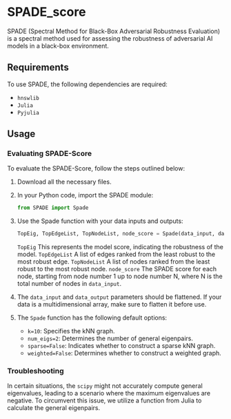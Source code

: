# SPADE_score

SPADE (Spectral Method for Black-Box Adversarial Robustness Evaluation) is a spectral method used for assessing the robustness of adversarial AI models in a black-box environment.

## Requirements
To use SPADE, the following dependencies are required:
- `hnswlib`
- `Julia`
- `Pyjulia`

## Usage
### Evaluating SPADE-Score

To evaluate the SPADE-Score, follow the steps outlined below:

1. Download all the necessary files.

2. In your Python code, import the SPADE module:

    ```python
    from SPADE import Spade
    ```

3. Use the Spade function with your data inputs and outputs:

    ```python
    TopEig, TopEdgeList, TopNodeList, node_score = Spade(data_input, data_output)
    ```
    `TopEig` This represents the model score, indicating the robustness of the model.
    `TopEdgeList` A list of edges ranked from the least robust to the most robust edge.
    `TopNodeList` A list of nodes ranked from the least robust to the most robust node.
    `node_score` The SPADE score for each node, starting from node number 1 up to node number N, where N is the total number of nodes in `data_input`.

5. The `data_input` and `data_output` parameters should be flattened. If your data is a multidimensional array, make sure to flatten it before use.

6. The `Spade` function has the following default options:
   - `k=10`: Specifies the kNN graph.
   - `num_eigs=2`: Determines the number of general eigenpairs.
   - `sparse=False`: Indicates whether to construct a sparse kNN graph.
   - `weighted=False`: Determines whether to construct a weighted graph.

### Troubleshooting
In certain situations, the `scipy` might not accurately compute general eigenvalues, leading to a scenario where the maximum eigenvalues are negative. To circumvent this issue, we utilize a function from Julia to calculate the general eigenpairs.



